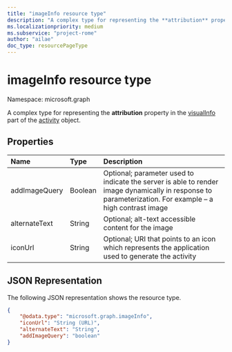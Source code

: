 ```yaml
---
title: "imageInfo resource type"
description: "A complex type for representing the **attribution** property in the visualInfo part of the activity object."
ms.localizationpriority: medium
ms.subservice: "project-rome"
author: "ailae"
doc_type: resourcePageType
---
```


# imageInfo resource type

Namespace: microsoft.graph

A complex type for representing the **attribution** property in the [visualInfo](../resources/projectrome-visualinfo.md) part of the [activity](../resources/projectrome-activity.md) object.

## Properties

|Name | Type | Description|
|:----|:-----|:-----------|
|addImageQuery | Boolean | Optional; parameter used to indicate the server is able to render image dynamically in response to parameterization. For example – a high contrast image|
|alternateText | String | Optional; alt-text accessible content for the image|
|iconUrl | String | Optional; URI that points to an icon which represents the application used to generate the activity|

## JSON Representation

The following JSON representation shows the resource type.

<!-- {
  "blockType": "resource",
  "optionalProperties": [
    "iconUrl",
    "alternateText",
    "addImageQuery"
  ],
  "@odata.type": "microsoft.graph.imageInfo"
}-->

```json
{
    "@odata.type": "microsoft.graph.imageInfo",
    "iconUrl": "String (URL)",
    "alternateText": "String",
    "addImageQuery": "boolean"
}
```

<!-- uuid: 8fcb5dbc-d5aa-4681-8e31-b001d5168d79
2017-06-07 14:57:30 UTC -->
<!-- {
  "type": "#page.annotation",
  "description": "imageinfo resource",
  "keywords": "",
  "section": "documentation",
  "tocPath": ""
}-->

